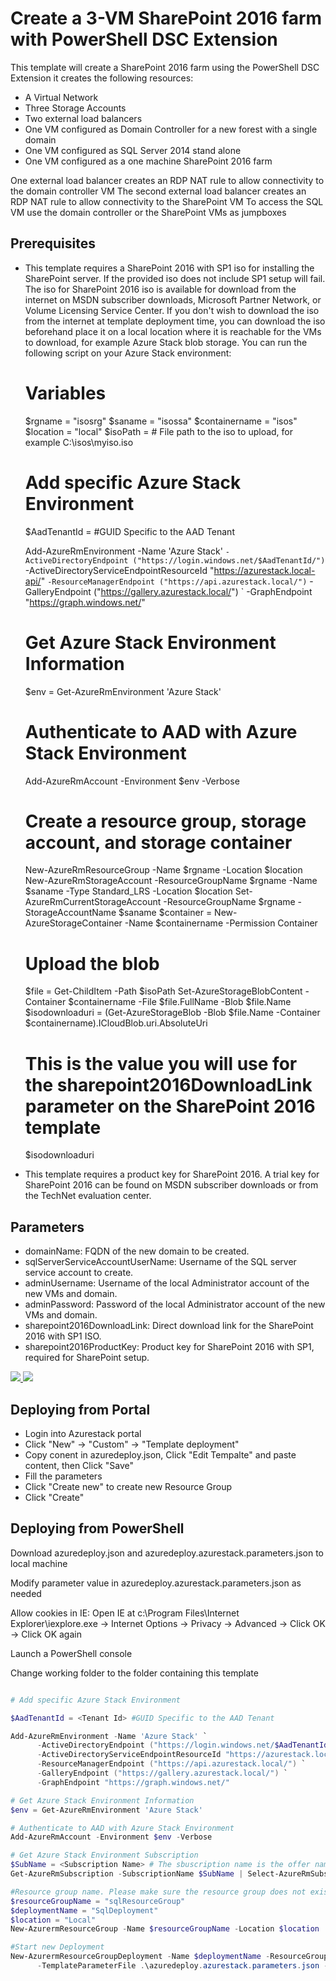 # Create a 3-VM SharePoint 2016 farm with PowerShell DSC Extension

This template will create a SharePoint 2016 farm using the PowerShell DSC Extension it creates the following resources:

+	A Virtual Network
+	Three Storage Accounts
+	Two external load balancers
+	One VM configured as Domain Controller for a new forest with a single domain
+	One VM configured as SQL Server 2014 stand alone
+	One VM configured as a one machine SharePoint 2016 farm

One external load balancer creates an RDP NAT rule to allow connectivity to the domain controller VM
The second external load balancer creates an RDP NAT rule to allow connectivity to the SharePoint VM
To access the SQL VM use the domain controller or the SharePoint VMs as jumpboxes

## Prerequisites
+	This template requires a SharePoint 2016 with SP1 iso for installing the SharePoint server. If the provided iso does not include SP1 setup will fail.
	The iso for SharePoint 2016 iso is available for download from the internet on MSDN subscriber downloads, Microsoft Partner Network, or Volume Licensing Service Center.
	If you don't wish to download the iso from the internet at template deployment time, you can download the iso beforehand place it on a local location where it 
	is reachable for the VMs to download, for example Azure Stack blob storage. You can run the following script on your Azure Stack environment:
	
	# Variables
	$rgname = "isosrg"
	$saname = "isossa"
	$containername = "isos"
	$location = "local"
	$isoPath = <ISO Path> # File path to the iso to upload, for example C:\isos\myiso.iso
	
	# Add specific Azure Stack Environment 
	$AadTenantId = <Tenant Id> #GUID Specific to the AAD Tenant 

	Add-AzureRmEnvironment -Name 'Azure Stack' `
      -ActiveDirectoryEndpoint ("https://login.windows.net/$AadTenantId/") `
      -ActiveDirectoryServiceEndpointResourceId "https://azurestack.local-api/" `
      -ResourceManagerEndpoint ("https://api.azurestack.local/") `
      -GalleryEndpoint ("https://gallery.azurestack.local/") `
      -GraphEndpoint "https://graph.windows.net/"

	# Get Azure Stack Environment Information 
	$env = Get-AzureRmEnvironment 'Azure Stack' 

	# Authenticate to AAD with Azure Stack Environment 
	Add-AzureRmAccount -Environment $env -Verbose 
	
	# Create a resource group, storage account, and storage container
	New-AzureRmResourceGroup -Name $rgname -Location $location
	New-AzureRmStorageAccount -ResourceGroupName $rgname -Name $saname -Type Standard_LRS -Location $location
	Set-AzureRmCurrentStorageAccount -ResourceGroupName $rgname -StorageAccountName $saname
	$container = New-AzureStorageContainer -Name $containername -Permission Container
	# Upload the blob
	$file = Get-ChildItem -Path $isoPath
	Set-AzureStorageBlobContent -Container $containername -File $file.FullName -Blob $file.Name
	$isodownloaduri = (Get-AzureStorageBlob -Blob $file.Name -Container $containername).ICloudBlob.uri.AbsoluteUri
	# This is the value you will use for the sharepoint2016DownloadLink parameter on the SharePoint 2016 template
	$isodownloaduri
	
+	This template requires a product key for SharePoint 2016. A trial key for SharePoint 2016 can be found on MSDN subscriber downloads or from the TechNet
	evaluation center.

## Parameters
+	domainName: FQDN of the new domain to be created.
+	sqlServerServiceAccountUserName: Username of the SQL server service account to create.
+	adminUsername: Username of the local Administrator account of the new VMs and domain.
+	adminPassword: Password of the local Administrator account of the new VMs and domain.
+	sharepoint2016DownloadLink: Direct download link for the SharePoint 2016 with SP1 ISO.
+	sharepoint2016ProductKey: Product key for SharePoint 2016 with SP1, required for SharePoint setup.
	
<a href="https://portal.azure.com/#create/Microsoft.Template/uri/https%3A%2F%2Fraw.githubusercontent.com%2FKen-UC%2FAzureStack-QuickStart-Templates%2FATR%2Fsharepoint-2016-non-ha%2Fazuredeploy.json" target="_blank">
    <img src="http://azuredeploy.net/deploybutton.png"/>
</a>

<a href="http://armviz.io/#/?load=https%3A%2F%2Fraw.githubusercontent.com%2FAzure%2FAzureStack-QuickStart-Templates%2Fdevelop%2Fsharepoint-2016-non-ha%2Fazuredeploy.json" target="_blank">
    <img src="http://armviz.io/visualizebutton.png"/>
</a>

## Deploying from Portal

+	Login into Azurestack portal
+	Click "New" -> "Custom" -> "Template deployment"
+	Copy conent in azuredeploy.json, Click "Edit Tempalte" and paste content, then Click "Save"
+	Fill the parameters
+	Click "Create new" to create new Resource Group
+	Click "Create"

## Deploying from PowerShell

Download azuredeploy.json and azuredeploy.azurestack.parameters.json to local machine 

Modify parameter value in azuredeploy.azurestack.parameters.json as needed 

Allow cookies in IE: Open IE at c:\Program Files\Internet Explorer\iexplore.exe -> Internet Options -> Privacy -> Advanced -> Click OK -> Click OK again

Launch a PowerShell console

Change working folder to the folder containing this template

```PowerShell

# Add specific Azure Stack Environment 

$AadTenantId = <Tenant Id> #GUID Specific to the AAD Tenant 

Add-AzureRmEnvironment -Name 'Azure Stack' `
      -ActiveDirectoryEndpoint ("https://login.windows.net/$AadTenantId/") `
      -ActiveDirectoryServiceEndpointResourceId "https://azurestack.local-api/" `
      -ResourceManagerEndpoint ("https://api.azurestack.local/") `
      -GalleryEndpoint ("https://gallery.azurestack.local/") `
      -GraphEndpoint "https://graph.windows.net/"

# Get Azure Stack Environment Information 
$env = Get-AzureRmEnvironment 'Azure Stack' 

# Authenticate to AAD with Azure Stack Environment 
Add-AzureRmAccount -Environment $env -Verbose 

# Get Azure Stack Environment Subscription 
$SubName = <Subscription Name> # The sbuscription name is the offer name by default 
Get-AzureRmSubscription -SubscriptionName $SubName | Select-AzureRmSubscription

#Resource group name. Please make sure the resource group does not exist 
$resourceGroupName = "sqlResourceGroup"
$deploymentName = "SqlDeployment"
$location = "Local" 
New-AzurermResourceGroup -Name $resourceGroupName -Location $location 

#Start new Deployment
New-AzurermResourceGroupDeployment -Name $deploymentName -ResourceGroupName $resourceGroupName `
      -TemplateParameterFile .\azuredeploy.azurestack.parameters.json -TemplateFile .\azuredeploy.json
